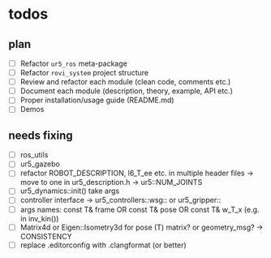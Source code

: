 # todos

## plan

- [ ] Refactor `ur5_ros` meta-package
- [ ] Refactor `rovi_system` project structure
- [ ] Review and refactor each module (clean code, comments etc.)
- [ ] Document each module (description, theory, example, API etc.)
- [ ] Proper installation/usage guide (README.md)
- [ ] Demos

## needs fixing

- [ ] ros_utils
- [ ] ur5_gazebo
- [ ] refactor ROBOT_DESCRIPTION, l6_T_ee etc. in multiple header files -> move to one in ur5_description.h -> ur5::NUM_JOINTS
- [ ] ur5_dynamics::init() take args
- [ ] controller interface -> ur5_controllers::wsg:: or ur5_gripper::
- [ ] args names: const T& frame OR const T& pose OR const T& w_T_x (e.g. in inv_kin())
- [ ] Matrix4d or Eigen::Isometry3d for pose (T) matrix? or geometry_msg? -> CONSISTENCY
- [ ] replace .editorconfig with .clangformat (or better)
